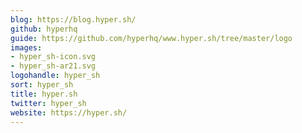 ```yaml
---
blog: https://blog.hyper.sh/
github: hyperhq
guide: https://github.com/hyperhq/www.hyper.sh/tree/master/logo
images:
- hyper_sh-icon.svg
- hyper_sh-ar21.svg
logohandle: hyper_sh
sort: hyper_sh
title: hyper.sh
twitter: hyper_sh
website: https://hyper.sh/
---
```

